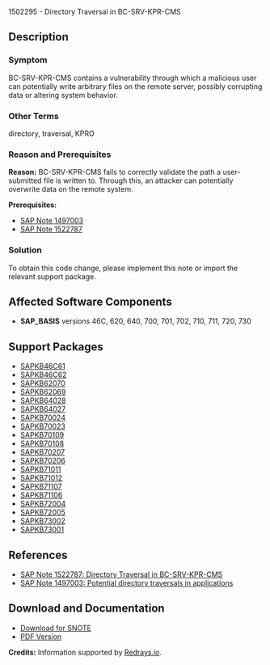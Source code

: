 1502295 - Directory Traversal in BC-SRV-KPR-CMS

## Description

### Symptom
BC-SRV-KPR-CMS contains a vulnerability through which a malicious user can potentially write arbitrary files on the remote server, possibly corrupting data or altering system behavior.

### Other Terms
directory, traversal, KPRO

### Reason and Prerequisites

**Reason:**
BC-SRV-KPR-CMS fails to correctly validate the path a user-submitted file is written to. Through this, an attacker can potentially overwrite data on the remote system.

**Prerequisites:**
- [SAP Note 1497003](https://me.sap.com/notes/1497003)
- [SAP Note 1522787](https://me.sap.com/notes/1522787)

### Solution
To obtain this code change, please implement this note or import the relevant support package.

## Affected Software Components
- **SAP_BASIS** versions 46C, 620, 640, 700, 701, 702, 710, 711, 720, 730

## Support Packages
- [SAPKB46C61](https://me.sap.com/supportpackage/SAPKB46C61)
- [SAPKB46C62](https://me.sap.com/supportpackage/SAPKB46C62)
- [SAPKB62070](https://me.sap.com/supportpackage/SAPKB62070)
- [SAPKB62069](https://me.sap.com/supportpackage/SAPKB62069)
- [SAPKB64028](https://me.sap.com/supportpackage/SAPKB64028)
- [SAPKB64027](https://me.sap.com/supportpackage/SAPKB64027)
- [SAPKB70024](https://me.sap.com/supportpackage/SAPKB70024)
- [SAPKB70023](https://me.sap.com/supportpackage/SAPKB70023)
- [SAPKB70109](https://me.sap.com/supportpackage/SAPKB70109)
- [SAPKB70108](https://me.sap.com/supportpackage/SAPKB70108)
- [SAPKB70207](https://me.sap.com/supportpackage/SAPKB70207)
- [SAPKB70206](https://me.sap.com/supportpackage/SAPKB70206)
- [SAPKB71011](https://me.sap.com/supportpackage/SAPKB71011)
- [SAPKB71012](https://me.sap.com/supportpackage/SAPKB71012)
- [SAPKB71107](https://me.sap.com/supportpackage/SAPKB71107)
- [SAPKB71106](https://me.sap.com/supportpackage/SAPKB71106)
- [SAPKB72004](https://me.sap.com/supportpackage/SAPKB72004)
- [SAPKB72005](https://me.sap.com/supportpackage/SAPKB72005)
- [SAPKB73002](https://me.sap.com/supportpackage/SAPKB73002)
- [SAPKB73001](https://me.sap.com/supportpackage/SAPKB73001)

## References
- [SAP Note 1522787: Directory Traversal in BC-SRV-KPR-CMS](https://me.sap.com/notes/1522787)
- [SAP Note 1497003: Potential directory traversals in applications](https://me.sap.com/notes/1497003)

## Download and Documentation
- [Download for SNOTE](https://notesdownloads.sap.com/note/0040000008892112017)
- [PDF Version](https://userapps.support.sap.com/sap/support/sfm/notes/print/0001502295?language=en-US&token=DEE456745E8582A5F73B389D3621E162)

**Credits:** Information supported by [Redrays.io](https://redrays.io).